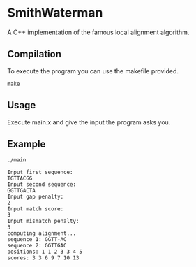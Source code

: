# SmithWaterman
A C++ implementation of the famous local alignment algorithm.

## Compilation
To execute the program you can use the makefile provided.
```
make
```

## Usage
Execute main.x and give the input the program asks you.

## Example
```
./main
```

```
Input first sequence:
TGTTACGG
Input second sequence:
GGTTGACTA
Input gap penalty:
2
Input match score:
3
Input mismatch penalty:
3
computing alignment...
sequence 1: GGTT-AC
sequence 2: GGTTGAC
positions: 1 1 2 3 3 4 5 
scores: 3 3 6 9 7 10 13 
```
